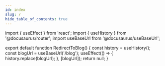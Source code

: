 ```yaml
---
id: index
slug: /
hide_table_of_contents: true
---
```


import { useEffect } from 'react';
import { useHistory } from '@docusaurus/router';
import useBaseUrl from '@docusaurus/useBaseUrl';

export default function RedirectToBlog() {
  const history = useHistory();
  const blogUrl = useBaseUrl('/blog');
  useEffect(() => {
    history.replace(blogUrl);
  }, [blogUrl]);
  return null;
}
